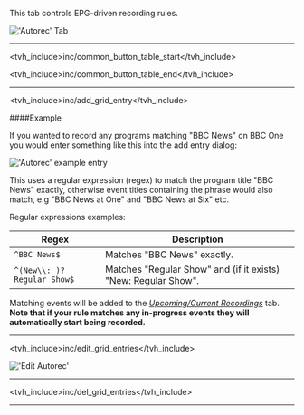 This tab controls EPG-driven recording rules.

!['Autorec' Tab](static/img/doc/dvrautorecentries.png)

---

<tvh_include>inc/common_button_table_start</tvh_include>

<tvh_include>inc/common_button_table_end</tvh_include>

---

<tvh_include>inc/add_grid_entry</tvh_include>

####Example

If you wanted to record any programs matching "BBC News" on 
BBC One you would enter something like this into the add entry dialog: 

!['Autorec' example entry](static/img/doc/dvrautorecadd.png)

This uses a regular expression (regex) to match the program title 
"BBC News" exactly, otherwise event titles containing the phrase would 
also match, e.g "BBC News at One" and "BBC News at Six" etc.

Regular expressions examples:

Regex                             | Description
----------------------------------|------------
 `^BBC News$`                     | Matches "BBC News" exactly.
 `^(New\\: )?Regular Show$`       | Matches "Regular Show" and  (if it exists) "New: Regular Show".
 
Matching events will be added to the 
*[Upcoming/Current Recordings](class/dvrentry)* tab. 
**Note that if your rule matches any in-progress events they will 
automatically start being recorded.**

---

<tvh_include>inc/edit_grid_entries</tvh_include>

!['Edit Autorec'](static/img/doc/editautorec.png)

---

<tvh_include>inc/del_grid_entries</tvh_include>

---

